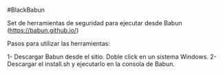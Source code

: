 #BlackBabun

Set de herramientas de seguridad para ejecutar desde Babun (https://babun.github.io/)

Pasos para utilizar las herramientas:

1- Descargar Babun desde el sitio. Doble click en un sistema Windows.
2- Descargar el install.sh y ejecutarlo en la consola de Babun.
